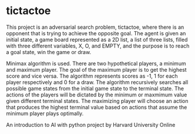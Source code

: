 # tictactoe
This project is an adversarial search problem, tictactoe, where there is an opponent that is trying to achieve the opposite goal. The agent is given an initial state, a game board represented as a 2D list, a list of three lists, filled with three different variables, X, O, and EMPTY, and the purpose is to reach a goal state, win the game or draw.

Minimax algorithm is used. There are two hypothetical players, a minimum and maximum player. The goal of the maximum player is to get the highest score and vice versa. The algorithm represents scores as -1, 1 for each player respectively and 0 for a draw. The algorithm recursively searches all possible game states from the initial game state to the terminal state. The actions of the players will be dictated by the minimum or maxmimum value given different terminal states. The maximizing player will choose an action that produces the highest terminal value based on actions that assume the minimum player plays optimally. 

An introduction to AI with python project by Harvard University Online

